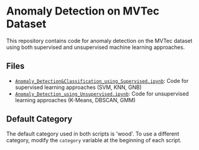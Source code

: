 # Anomaly Detection on MVTec Dataset

This repository contains code for anomaly detection on the MVTec dataset using both supervised and unsupervised machine learning approaches.

## Files

- [`Anomaly_Detection&Classification_using_Supervised.ipynb`](https://github.com/goitom50/ML/blob/main/Anomaly_Detection_using_Supervised.ipynb): Code for supervised learning approaches (SVM, KNN, GNB)
- [`Anomaly_Detection_using_Unsupervised.ipynb`](https://github.com/goitom50/ML/blob/main/Anomaly_Detection_using_Unsupervised.ipynb): Code for unsupervised learning approaches (K-Means, DBSCAN, GMM)

## Default Category

The default category used in both scripts is 'wood'. To use a different category, modify the `category` variable at the beginning of each script.

